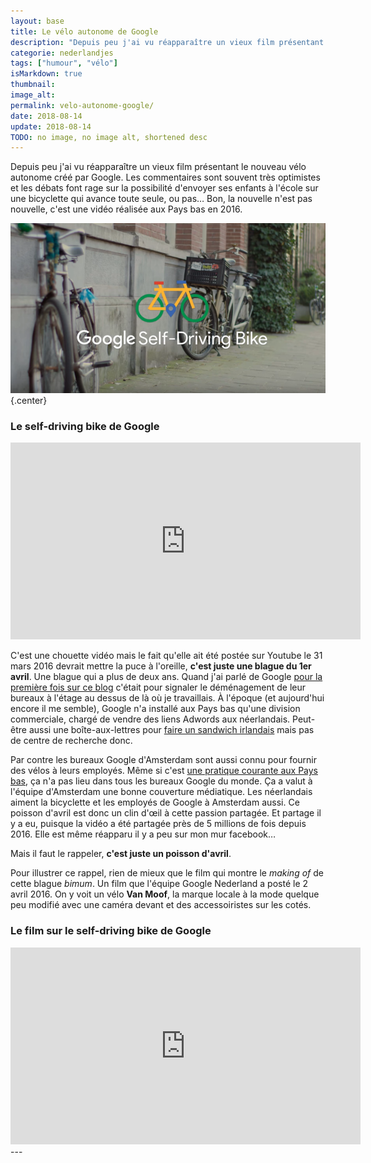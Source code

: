 ```yaml
---
layout: base
title: Le vélo autonome de Google
description: "Depuis peu j'ai vu réapparaître un vieux film présentant le nouveau vélo autonome créé par Google. Les commentaires sont souvent très optimistes et les d"
categorie: nederlandjes
tags: ["humour", "vélo"]
isMarkdown: true
thumbnail: 
image_alt: 
permalink: velo-autonome-google/
date: 2018-08-14
update: 2018-08-14
TODO: no image, no image alt, shortened desc
---
```


Depuis peu j'ai vu réapparaître un vieux film présentant le nouveau vélo autonome créé par Google. Les commentaires sont souvent très optimistes et les débats font rage sur la possibilité d'envoyer ses enfants à l'école sur une bicyclette qui avance toute seule, ou pas… Bon, la nouvelle n'est pas nouvelle, c'est une vidéo réalisée aux Pays bas en 2016.

![self-driving-bike.png](self-driving-bike.png){.center}

### Le self-driving bike de Google

<!-- HTML -->
<div class="flex flex-col items-center">
<iframe width="560" height="315" src="https://www.youtube.com/embed/LSZPNwZex9s" frameborder="0" allow="autoplay; encrypted-media" allowfullscreen></iframe>
</div>
<!-- / HTML -->

C'est une chouette vidéo mais le fait qu'elle ait été postée sur Youtube le 31 mars 2016 devrait mettre la puce à l'oreille, **c'est juste une blague du 1er avril**. Une blague qui a plus de deux ans. Quand j'ai parlé de Google [pour la première fois sur ce blog](/google-tetes) c'était pour signaler le déménagement de leur bureaux à l'étage au dessus de là où je travaillais. À l'époque (et aujourd'hui encore il me semble), Google n'a installé aux Pays bas qu'une division commerciale, chargé de vendre des liens Adwords aux néerlandais. Peut-être aussi une boîte-aux-lettres pour [faire un sandwich irlandais](/Evasion-fiscale-aux-Pays-Bas) mais pas de centre de recherche donc.

Par contre les bureaux Google d'Amsterdam sont aussi connu pour fournir des vélos à leurs employés. Même si c'est [une pratique courante aux Pays bas](/drooderfiets-mon-nouveau-velo), ça n'a pas lieu dans tous les bureaux Google du monde. Ça a valut à l'équipe d'Amsterdam une bonne couverture médiatique. Les néerlandais aiment la bicyclette et les employés de Google à Amsterdam aussi. Ce poisson d'avril est donc un clin d'œil à cette passion partagée. Et partage il y a eu, puisque la vidéo a été partagée près de 5 millions de fois depuis 2016. Elle est même réapparu il y a peu sur mon mur facebook…

Mais il faut le rappeler, **c'est juste un poisson d'avril**. 

Pour illustrer ce rappel, rien de mieux que le film qui montre le *making of* de cette blague *bimum*. Un film que l'équipe Google Nederland a posté le 2 avril 2016. On y voit un vélo **Van Moof**, la marque locale à la mode quelque peu modifié avec une caméra devant et des accessoiristes sur les cotés.
### Le film sur le self-driving bike de Google

<!-- HTML -->
<div class="flex flex-col items-center">
<iframe width="560" height="315" src="https://www.youtube.com/embed/6gOjRqlgk_Y" frameborder="0" allow="autoplay; encrypted-media" allowfullscreen></iframe>
</div>
<!-- / HTML -->
---